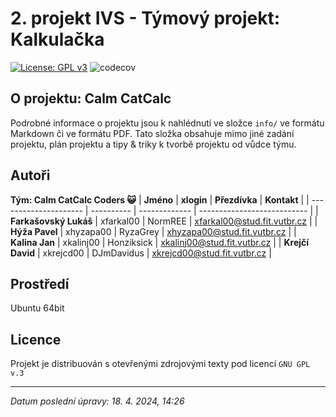 <h1>2. projekt IVS - Týmový projekt: Kalkulačka</h1>

[![License: GPL v3](https://img.shields.io/badge/License-GPLv3-blue.svg)](https://www.gnu.org/licenses/gpl-3.0)
![codecov](https://codecov.io/gh/Honziksick/ivs-project-2-team-calculator/graph/badge.svg?token=TYLF21ENO2)

## O projektu: Calm CatCalc

Podrobné informace o projektu jsou k nahlédnutí ve složce `info/` ve formátu Markdown či ve formátu PDF. Tato složka obsahuje mimo jiné zadání projektu, plán projektu a tipy & triky k tvorbě projektu od vůdce týmu.

## Autoři

**Tým: Calm CatCalc Coders 😺**
| **Jméno**             | **xlogin** | **Přezdívka** | **Kontakt**                 |
| --------------------- | ---------- | ------------- | --------------------------- |
| **Farkašovský Lukáš** | xfarkal00  | NormREE       | xfarkal00@stud.fit.vutbr.cz |
| **Hýža Pavel**        | xhyzapa00  | RyzaGrey      | xhyzapa00@stud.fit.vutbr.cz |
| **Kalina Jan**        | xkalinj00  | Honziksick    | xkalinj00@stud.fit.vutbr.cz |
| **Krejčí David**      | xkrejcd00  | DJmDavidus    | xkrejcd00@stud.fit.vutbr.cz |

## Prostředí

Ubuntu 64bit

## Licence

Projekt je distribuován s otevřenými zdrojovými texty pod licencí `GNU GPL v.3`

---

*Datum poslední úpravy: 18. 4. 2024, 14:26*
